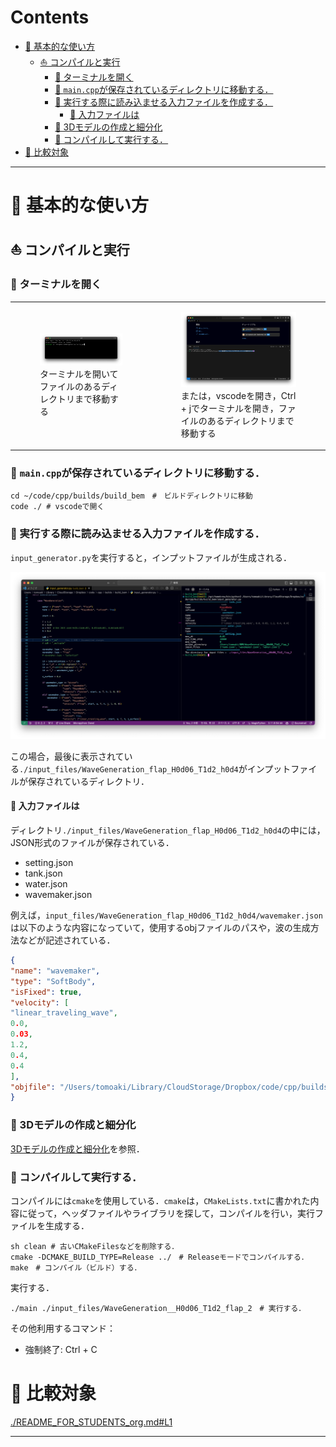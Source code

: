 # Contents
- [🐋 基本的な使い方](#-基本的な使い方)
    - [⛵ コンパイルと実行](#-コンパイルと実行)
        - [🪼 ターミナルを開く](#-ターミナルを開く)
        - [🪼 `main.cpp`が保存されているディレクトリに移動する．](#-maincppが保存されているディレクトリに移動する)
        - [🪼 実行する際に読み込ませる入力ファイルを作成する．](#-実行する際に読み込ませる入力ファイルを作成する)
            - [🪸 入力ファイルは](#-入力ファイルは)
        - [🪼 3Dモデルの作成と細分化](#-3dモデルの作成と細分化)
        - [🪼 コンパイルして実行する．](#-コンパイルして実行する)
- [🐋 比較対象](#-比較対象)


---
# 🐋 基本的な使い方 

## ⛵ コンパイルと実行 

### 🪼 ターミナルを開く 

<table>
<tr>
<td>
<figure>
<img src="./img/README_FOR_STUDENTS_terminal1.png" width="500px" alt="Image Description"><br>
<figcaption>ターミナルを開いてファイルのあるディレクトリまで移動する</figcaption>
</figure>
</td>
<td>
<figure>
<img src="./img/README_FOR_STUDENTS_terminal2.png" width="500px" alt="Image Description"><br>
<figcaption>または，vscodeを開き，Ctrl + jでターミナルを開き，ファイルのあるディレクトリまで移動する</figcaption>
</figure>
</td>
</tr>
</table>


### 🪼 `main.cpp`が保存されているディレクトリに移動する． 

```shell
cd ~/code/cpp/builds/build_bem　#　ビルドディレクトリに移動
code ./ # vscodeで開く
```

### 🪼 実行する際に読み込ませる入力ファイルを作成する． 

`input_generator.py`を実行すると，インプットファイルが生成される．

<img src="./img/README_FOR_STUDENTS_wavegeneration.png" width="900px">

この場合，最後に表示されている`./input_files/WaveGeneration_flap_H0d06_T1d2_h0d4`がインプットファイルが保存されているディレクトリ．

#### 🪸 入力ファイルは 

ディレクトリ`./input_files/WaveGeneration_flap_H0d06_T1d2_h0d4`の中には，JSON形式のファイルが保存されている．

* setting.json
* tank.json
* water.json
* wavemaker.json

例えば，`input_files/WaveGeneration_flap_H0d06_T1d2_h0d4/wavemaker.json`は以下のような内容になっていて，使用するobjファイルのパスや，波の生成方法などが記述されている．

```json
{
"name": "wavemaker",
"type": "SoftBody",
"isFixed": true,
"velocity": [
"linear_traveling_wave",
0.0,
0.03,
1.2,
0.4,
0.4
],
"objfile": "/Users/tomoaki/Library/CloudStorage/Dropbox/code/cpp/builds/build_bem/../../../../code/cpp/obj/WaveGeneration/wavemaker10.obj"
}
```

### 🪼 3Dモデルの作成と細分化 

[3Dモデルの作成と細分化](../build_remesh/README.md)を参照．

### 🪼 コンパイルして実行する． 

コンパイルには`cmake`を使用している．`cmake`は，`CMakeLists.txt`に書かれた内容に従って，ヘッダファイルやライブラリを探して，コンパイルを行い，実行ファイルを生成する．

```shell
sh clean # 古いCMakeFilesなどを削除する．
cmake -DCMAKE_BUILD_TYPE=Release ../　# Releaseモードでコンパイルする．
make　# コンパイル（ビルド）する．
```

実行する．

```shell
./main ./input_files/WaveGeneration__H0d06_T1d2_flap_2　# 実行する．
```

その他利用するコマンド：

* 強制終了: Ctrl + C

# 🐋 比較対象

[./README_FOR_STUDENTS_org.md#L1](./README_FOR_STUDENTS_org.md#L1)

---
